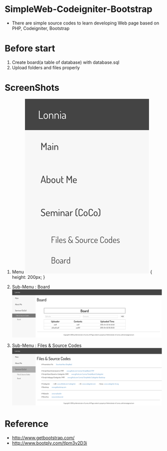 # SimpleWeb-Codeigniter-Bootstrap
- There are simple source codes to learn developing Web page based on PHP, Codeigniter, Bootstrap

# Before start
1. Create board(a table of database) with database.sql
2. Upload folders and files properly

# ScreenShots
1. Menu
![alt tag](https://github.com/Lonnia/SimpleWeb-Codeigniter-Bootstrap/blob/master/ScreenShots/menu.png) { height: 200px; }
2. Sub-Menu : Board
![alt tag](https://github.com/Lonnia/SimpleWeb-Codeigniter-Bootstrap/blob/master/ScreenShots/sub_board.png)

3. Sub-Menu : Files & Source Codes
![alt tag](https://github.com/Lonnia/SimpleWeb-Codeigniter-Bootstrap/blob/master/ScreenShots/sub_files%26sourcecodes.png)
# Reference
- http://www.getbootstrap.com/
- http://www.bootply.com/tlpm3v2D3i
